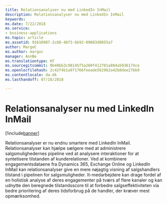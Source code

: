 ```yaml
---
title: Relationsanalyser nu med LinkedIn InMail
description: Relationsanalyser nu med LinkedIn InMail
keywords: 
ms.date: 7/22/2018
ms.service:
- business-applications
ms.topic: article
ms.assetid: 91610987-2c68-46f3-bb92-09083d8055a7
author: MargoC
ms.author: margoc
manager: AnnBe
ms.translationtype: HT
ms.sourcegitcommit: 0b40bb3c98145f5a260f412701a884a5936174ce
ms.openlocfilehash: 2c42f4b1a971766feeade562962a42b8dee27bb9
ms.contentlocale: da-dk
ms.lasthandoff: 07/18/2018

---
```


# <a name="relationship-analytics-now-with-linkedin-inmail"></a>Relationsanalyser nu med LinkedIn InMail


[!include[banner](../../includes/banner.md)]


Relationsanalyser er nu endnu smartere med LinkedIn InMail. Relationsanalyser kan hjælpe sælgere med at administrere salgsmulighedernes pipeline ved at analysere interaktioner for at syntetisere tilstanden af kunderelationer.  Ved at kombinere engagementsdataene fra Dynamics 365, Exchange Online og LinkedIn InMail kan relationsanalyser give en mere nøjagtig visning af salgshandlers tilstand i pipelinen for salgsmuligheder. It-medarbejdere kan drage fordel af en holistisk analyse af deres engagementer på tværs af flere kanaler og kan udnytte den beregnede tilstandsscore til at forbedre salgseffektiviteten via bedre prioritering af deres tidsforbrug på de handler, der kræver mest opmærksomhed.

